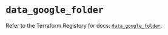 # `data_google_folder`

Refer to the Terraform Registory for docs: [`data_google_folder`](https://registry.terraform.io/providers/hashicorp/google/4.71.0/docs/data-sources/folder).

